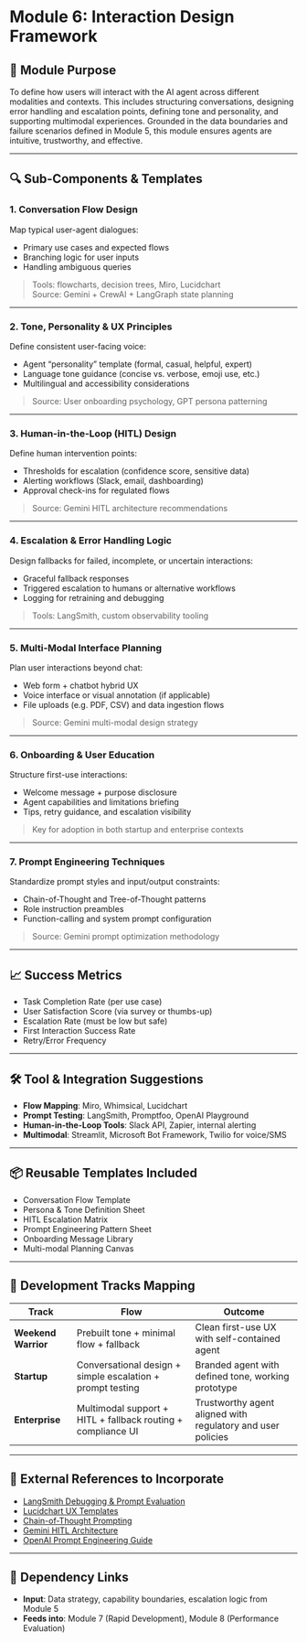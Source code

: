 
# Module 6: Interaction Design Framework

## 🧱 Module Purpose
To define how users will interact with the AI agent across different modalities and contexts. This includes structuring conversations, designing error handling and escalation points, defining tone and personality, and supporting multimodal experiences. Grounded in the data boundaries and failure scenarios defined in Module 5, this module ensures agents are intuitive, trustworthy, and effective.

---

## 🔍 Sub-Components & Templates

### 1. Conversation Flow Design
Map typical user-agent dialogues:
- Primary use cases and expected flows
- Branching logic for user inputs
- Handling ambiguous queries

> Tools: flowcharts, decision trees, Miro, Lucidchart  
> Source: Gemini + CrewAI + LangGraph state planning

---

### 2. Tone, Personality & UX Principles
Define consistent user-facing voice:
- Agent “personality” template (formal, casual, helpful, expert)
- Language tone guidance (concise vs. verbose, emoji use, etc.)
- Multilingual and accessibility considerations

> Source: User onboarding psychology, GPT persona patterning

---

### 3. Human-in-the-Loop (HITL) Design
Define human intervention points:
- Thresholds for escalation (confidence score, sensitive data)
- Alerting workflows (Slack, email, dashboarding)
- Approval check-ins for regulated flows

> Source: Gemini HITL architecture recommendations

---

### 4. Escalation & Error Handling Logic
Design fallbacks for failed, incomplete, or uncertain interactions:
- Graceful fallback responses
- Triggered escalation to humans or alternative workflows
- Logging for retraining and debugging

> Tools: LangSmith, custom observability tooling

---

### 5. Multi-Modal Interface Planning
Plan user interactions beyond chat:
- Web form + chatbot hybrid UX
- Voice interface or visual annotation (if applicable)
- File uploads (e.g. PDF, CSV) and data ingestion flows

> Source: Gemini multi-modal design strategy

---

### 6. Onboarding & User Education
Structure first-use interactions:
- Welcome message + purpose disclosure
- Agent capabilities and limitations briefing
- Tips, retry guidance, and escalation visibility

> Key for adoption in both startup and enterprise contexts

---

### 7. Prompt Engineering Techniques
Standardize prompt styles and input/output constraints:
- Chain-of-Thought and Tree-of-Thought patterns
- Role instruction preambles
- Function-calling and system prompt configuration

> Source: Gemini prompt optimization methodology

---

## 📈 Success Metrics

- Task Completion Rate (per use case)
- User Satisfaction Score (via survey or thumbs-up)
- Escalation Rate (must be low but safe)
- First Interaction Success Rate
- Retry/Error Frequency

---

## 🛠 Tool & Integration Suggestions

- **Flow Mapping**: Miro, Whimsical, Lucidchart
- **Prompt Testing**: LangSmith, Promptfoo, OpenAI Playground
- **Human-in-the-Loop Tools**: Slack API, Zapier, internal alerting
- **Multimodal**: Streamlit, Microsoft Bot Framework, Twilio for voice/SMS

---

## 📦 Reusable Templates Included

- Conversation Flow Template
- Persona & Tone Definition Sheet
- HITL Escalation Matrix
- Prompt Engineering Pattern Sheet
- Onboarding Message Library
- Multi-modal Planning Canvas

---

## 🔄 Development Tracks Mapping

| Track | Flow | Outcome |
|-------|------|---------|
| **Weekend Warrior** | Prebuilt tone + minimal flow + fallback | Clean first-use UX with self-contained agent |
| **Startup** | Conversational design + simple escalation + prompt testing | Branded agent with defined tone, working prototype |
| **Enterprise** | Multimodal support + HITL + fallback routing + compliance UI | Trustworthy agent aligned with regulatory and user policies |

---

## 🔗 External References to Incorporate

- [LangSmith Debugging & Prompt Evaluation](https://smith.langchain.com/)
- [Lucidchart UX Templates](https://www.lucidchart.com/pages/templates/ux)
- [Chain-of-Thought Prompting](https://arxiv.org/abs/2201.11903)
- [Gemini HITL Architecture](https://www.castmagic.io/post/ai-best-practices)
- [OpenAI Prompt Engineering Guide](https://platform.openai.com/docs/guides/gpt-best-practices)

---

## 🔁 Dependency Links

- **Input**: Data strategy, capability boundaries, escalation logic from Module 5
- **Feeds into**: Module 7 (Rapid Development), Module 8 (Performance Evaluation)
